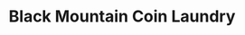 ---
title: "Black Mountain Coin Laundry"
url: /black-mountain/black-mountain-coin-laundry/
shop: laundry
---